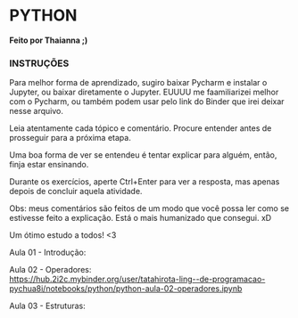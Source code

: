 # **PYTHON**   
**Feito por Thaianna ;)**   

### **INSTRUÇÕES**   

Para melhor forma de aprendizado, sugiro baixar Pycharm e instalar o Jupyter, ou baixar diretamente o Jupyter. EUUUU me faamiliarizei melhor com o Pycharm, ou também podem usar pelo link do Binder que irei deixar nesse arquivo.   
   
Leia atentamente cada  tópico e comentário. Procure entender antes de prosseguir para a próxima etapa.   
   
Uma boa forma de ver se entendeu é tentar explicar para alguém, então, finja estar ensinando.   
   
Durante os exercícios, aperte Ctrl+Enter para ver a resposta, mas apenas depois de concluir aquela atividade.   
   
Obs: meus comentários são feitos de um modo que você possa ler como se estivesse feito a explicação. Está o mais humanizado que consegui. xD

Um ótimo estudo a todos!  <3

Aula 01 - Introdução:   


Aula 02 - Operadores:   
https://hub.2i2c.mybinder.org/user/tatahirota-ling--de-programacao-pychua8i/notebooks/python/python-aula-02-operadores.ipynb   

Aula 03 - Estruturas:   
